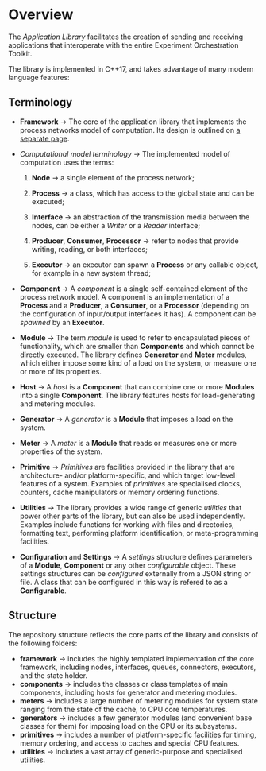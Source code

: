 # Overview

The *Application Library* facilitates the creation of sending and receiving applications that interoperate with the entire Experiment Orchestration Toolkit.

The library is implemented in C++17, and takes advantage of many modern language features:

## Terminology

- __Framework__ → The core of the application library that implements the process networks model of computation. Its design is outlined on [a separate page](./The-core-framework).
- *Computational model terminology* → The implemented model of computation uses the terms:

    1) __Node__ → a single element of the process network;

    2) __Process__ → a class, which has access to the global state and can be executed;

    3) __Interface__ → an abstraction of the transmission media between the nodes, can be either a *Writer* or a *Reader* interface;

    4) __Producer__, __Consumer__, __Processor__ → refer to nodes that provide writing, reading, or both interfaces;

    5) __Executor__ → an executor can spawn a __Process__ or any callable object, for example in a new system thread;
- __Component__ → A *component* is a single self-contained element of the process network model. A component is an implementation of a __Process__ and a __Producer__, a __Consumer__, or a __Processor__ (depending on the configuration of input/output interfaces it has). A component can be *spawned* by an __Executor__.

- __Module__ → The term *module* is used to refer to encapsulated pieces of functionality, which are smaller than __Components__ and which cannot be directly executed. The library defines __Generator__ and __Meter__ modules, which either impose some kind of a load on the system, or measure one or more of its properties.

- __Host__ → A *host* is a __Component__ that can combine one or more __Modules__ into a single __Component__. The library features hosts for load-generating and metering modules.

- __Generator__ → A *generator* is a __Module__ that imposes a load on the system.

- __Meter__ → A *meter* is a __Module__ that reads or measures one or more properties of the system.

- __Primitive__ → *Primitives* are facilities provided in the library that are architecture- and/or platform-specific, and which target low-level features of a system. Examples of *primitives* are specialised clocks, counters, cache manipulators or memory ordering functions.

- __Utilities__ → The library provides a wide range of generic *utilities* that power other parts of the library, but can also be used independently. Examples include functions for working with files and directories, formatting text, performing platform identification, or meta-programming facilities.

- __Configuration__ and __Settings__ → A *settings* structure defines parameters of a __Module__, __Component__ or any other *configurable* object. These settings structures can be *configured* externally from a JSON string or file. A class that can be configured in this way is refered to as a __Configurable__.

## Structure

The repository structure reflects the core parts of the library and consists of the following folders:

- **framework** → includes the highly templated implementation of the core framework, including nodes, interfaces, queues, connectors, executors, and the state holder.
- **components** → includes the classes or class templates of main components, including hosts for generator and metering modules.
- **meters** → includes a large number of metering modules for system state ranging from the state of the cache, to CPU core temperatures.
- **generators** → includes a few generator modules (and convenient base classes for them) for imposing load on the CPU or its subsystems.
- **primitives** → includes a number of platform-specific facilities for timing, memory ordering, and access to caches and special CPU features.
- **utilities** → includes a vast array of generic-purpose and specialised utilities.